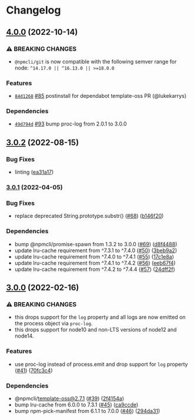 # Changelog

## [4.0.0](https://github.com/npm/git/compare/v3.0.2...v4.0.0) (2022-10-14)

### ⚠️ BREAKING CHANGES

* `@npmcli/git` is now compatible with the following semver range for node: `^14.17.0 || ^16.13.0 || >=18.0.0`

### Features

* [`84d1268`](https://github.com/npm/git/commit/84d12684685fbb071b62c3e84f44107fc11e5ec0) [#85](https://github.com/npm/git/pull/85) postinstall for dependabot template-oss PR (@lukekarrys)

### Dependencies

* [`49d794d`](https://github.com/npm/git/commit/49d794d9f09c54c10a0f0e2e54ebc174d7392533) [#93](https://github.com/npm/git/pull/93) bump proc-log from 2.0.1 to 3.0.0

## [3.0.2](https://github.com/npm/git/compare/v3.0.1...v3.0.2) (2022-08-15)


### Bug Fixes

* linting ([ea31a17](https://github.com/npm/git/commit/ea31a176d41f5355ef85a624028acfe57c1e650e))

### [3.0.1](https://github.com/npm/git/compare/v3.0.0...v3.0.1) (2022-04-05)


### Bug Fixes

* replace deprecated String.prototype.substr() ([#68](https://github.com/npm/git/issues/68)) ([b146f20](https://github.com/npm/git/commit/b146f202c7e4be3d9ee456dee00fdcf879ce2362))


### Dependencies

* bump @npmcli/promise-spawn from 1.3.2 to 3.0.0 ([#69](https://github.com/npm/git/issues/69)) ([d8f4488](https://github.com/npm/git/commit/d8f44887166a74b8d54b44f5c0a5062b302517af))
* update lru-cache requirement from ^7.3.1 to ^7.4.0 ([#50](https://github.com/npm/git/issues/50)) ([3beb9a2](https://github.com/npm/git/commit/3beb9a29d0aff7264a8a8a3073648b10cacff97c))
* update lru-cache requirement from ^7.4.0 to ^7.4.1 ([#55](https://github.com/npm/git/issues/55)) ([17c1e8a](https://github.com/npm/git/commit/17c1e8aff482cd77470bb9abec1b165d3ee6f9b0))
* update lru-cache requirement from ^7.4.1 to ^7.4.2 ([#56](https://github.com/npm/git/issues/56)) ([eeb67f4](https://github.com/npm/git/commit/eeb67f44eb777c1f917fb12241ee360478dd12de))
* update lru-cache requirement from ^7.4.2 to ^7.4.4 ([#57](https://github.com/npm/git/issues/57)) ([24dff2f](https://github.com/npm/git/commit/24dff2f0f46e3e1844a8824403acb0061b61b8ca))

## [3.0.0](https://www.github.com/npm/git/compare/v2.1.0...v3.0.0) (2022-02-16)


### ⚠ BREAKING CHANGES

* this drops support for the `log` property and all logs are now emitted on the process object via `proc-log`.
* this drops support for node10 and non-LTS versions of node12 and node14.

### Features

* use proc-log instead of process.emit and drop support for `log` property ([#41](https://www.github.com/npm/git/issues/41)) ([70fc3c4](https://www.github.com/npm/git/commit/70fc3c45f48918680c7dd17cfd248043d3a29d8d))


### Dependencies

* @npmcli/template-oss@2.7.1 ([#39](https://www.github.com/npm/git/issues/39)) ([2f4154a](https://www.github.com/npm/git/commit/2f4154a9f96cec6e8174d8d129f1a82cf54135c0))
* bump lru-cache from 6.0.0 to 7.3.1 ([#45](https://www.github.com/npm/git/issues/45)) ([ca9ccde](https://www.github.com/npm/git/commit/ca9ccde8bf0432d5d83d7256282c856081c08357))
* bump npm-pick-manifest from 6.1.1 to 7.0.0 ([#46](https://www.github.com/npm/git/issues/46)) ([294da31](https://www.github.com/npm/git/commit/294da31044ba1b86210ded3eeef4ec6255a74336))
